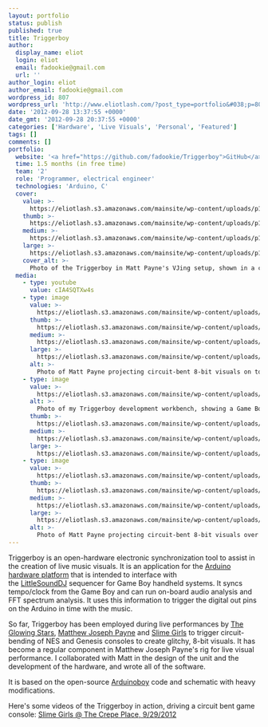```yaml
---
layout: portfolio
status: publish
published: true
title: Triggerboy
author:
  display_name: eliot
  login: eliot
  email: fadookie@gmail.com
  url: ''
author_login: eliot
author_email: fadookie@gmail.com
wordpress_id: 807
wordpress_url: 'http://www.eliotlash.com/?post_type=portfolio&#038;p=807'
date: '2012-09-28 13:37:55 +0000'
date_gmt: '2012-09-28 20:37:55 +0000'
categories: ['Hardware', 'Live Visuals', 'Personal', 'Featured']
tags: []
comments: []
portfolio:
  website: '<a href="https://github.com/fadookie/Triggerboy">GitHub</a>'
  time: 1.5 months (in free time)
  team: '2'
  role: 'Programmer, electrical engineer'
  technologies: 'Arduino, C'
  cover:
    value: >-
      https://eliotlash.s3.amazonaws.com/mainsite/wp-content/uploads/p1180332564-6.jpg
    thumb: >-
      https://eliotlash.s3.amazonaws.com/mainsite/wp-content/uploads/p1180332564-6-150x150.jpg
    medium: >-
      https://eliotlash.s3.amazonaws.com/mainsite/wp-content/uploads/p1180332564-6-300x200.jpg
    large: >-
      https://eliotlash.s3.amazonaws.com/mainsite/wp-content/uploads/p1180332564-6-1024x682.jpg
    cover_alt: >-
      Photo of the Triggerboy in Matt Payne's VJing setup, shown in a case with various banana plug ports on top. It's wired to an NES that also has a bunch of banana plug ports that have been modded into the case. I think it might also be connected to a Sega Genesis too? 
  media:
    - type: youtube
      value: cIA4SQTXw4s
    - type: image
      value: >-
        https://eliotlash.s3.amazonaws.com/mainsite/wp-content/uploads/p1180335064-6.jpg
      thumb: >-
        https://eliotlash.s3.amazonaws.com/mainsite/wp-content/uploads/p1180335064-6-150x150.jpg
      medium: >-
        https://eliotlash.s3.amazonaws.com/mainsite/wp-content/uploads/p1180335064-6-300x200.jpg
      large: >-
        https://eliotlash.s3.amazonaws.com/mainsite/wp-content/uploads/p1180335064-6-1024x682.jpg
      alt: >-
        Photo of Matt Payne projecting circuit-bent 8-bit visuals on top of himself as he plays the drums, the glitches are being triggered automatically in time with the music by the Triggerboy.
    - type: image
      value: >-
        https://eliotlash.s3.amazonaws.com/mainsite/wp-content/uploads/triggerboy_devboard1.jpg
      alt: >-
        Photo of my Triggerboy development workbench, showing a Game Boy Advance running the LSDJ sequencer connected to an Arduino development board. The Game Boy link cable and audio line out are both wired to a bread board shield on the Arduino.
      thumb: >-
        https://eliotlash.s3.amazonaws.com/mainsite/wp-content/uploads/triggerboy_devboard1-150x150.jpg
      medium: >-
        https://eliotlash.s3.amazonaws.com/mainsite/wp-content/uploads/triggerboy_devboard1-300x224.jpg
      large: >-
        https://eliotlash.s3.amazonaws.com/mainsite/wp-content/uploads/triggerboy_devboard1-1024x767.jpg
    - type: image
      value: >-
        https://eliotlash.s3.amazonaws.com/mainsite/wp-content/uploads/p1174895126-6.jpg
      thumb: >-
        https://eliotlash.s3.amazonaws.com/mainsite/wp-content/uploads/p1174895126-6-150x150.jpg
      medium: >-
        https://eliotlash.s3.amazonaws.com/mainsite/wp-content/uploads/p1174895126-6-300x200.jpg
      large: >-
        https://eliotlash.s3.amazonaws.com/mainsite/wp-content/uploads/p1174895126-6-1024x682.jpg
      alt: >-
        Photo of Matt Payne projecting circuit-bent 8-bit visuals over Slime Girls during a live performance. Some of The glitches are being triggered automatically in time with the music by the Triggerboy.
---
```

<p>Triggerboy is an open-hardware electronic synchronization tool to assist in the creation of live music visuals. It is an application for the&nbsp;<a href="http://arduino.cc/">Arduino hardware platform</a>&nbsp;that is intended to interface with the&nbsp;<a href="http://littlesounddj.com/">LittleSoundDJ</a>&nbsp;sequencer for Game Boy handheld systems. It syncs tempo/clock from the Game Boy and can run on-board audio analysis and FFT spectrum analysis. It uses this information to trigger the digital out pins on the Arduino in time with the music.</p>
<p>So far, Triggerboy has been employed during live performances by <a href="http://theglowingstarsband.wordpress.com/">The Glowing Stars</a>,&nbsp;<a href="http://matthewjosephpayne.wordpress.com/">Matthew Joseph Payne</a> and <a href="http://slimegirls.bandcamp.com/">Slime Girls</a> to trigger circuit-bending of NES and Genesis consoles to create glitchy, 8-bit visuals. It has become a regular component in Matthew Joseph Payne's rig for live visual performance. I collaborated with Matt in the design of the unit and the development of the hardware, and wrote all of the software.</p>
<p>It is based on the open-source <a href="https://code.google.com/p/arduinoboy/">Arduinoboy</a> code and schematic with heavy modifications.</p>
<p>Here's some videos of the Triggerboy in action, driving a circuit bent game console:&nbsp;<a href="http://www.lavieenphotos.net/p515976725/e4608d02c">Slime Girls @ The Crepe Place, 9/29/2012</a></p>
